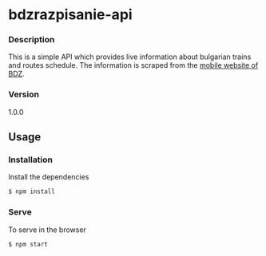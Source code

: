 # bdzrazpisanie-api

### Description
This is a simple API which provides live information about bulgarian trains and routes schedule.
The information is scraped from the [mobile website of BDZ](http://razpisanie.bdz.bg/mobile/).

### Version
1.0.0

## Usage

### Installation

Install the dependencies

```sh
$ npm install
```

### Serve
To serve in the browser

```sh
$ npm start
```
